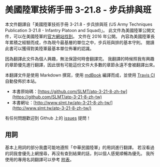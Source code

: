 # 美國陸軍技術手冊 3-21.8 - 步兵排與班

本文件翻譯自「美國陸軍技術手冊 3-21.8 - 步兵排與班 (US Army Techniques Publication 3-21.8 - Infantry Platoon and Squad)」。 此文件為美國陸軍公開文件，可以在美國陸軍的[官方網站找到](https://armypubs.army.mil/ProductMaps/PubForm/Details.aspx?PUB_ID=106213)。 文件在 2016 年公開。 內容為美國陸軍長年累積之經驗而成，作為現今最基層的單位之中，步兵班與排的基本守則。 閱讀此書可以獲得對美陸軍最基本單位佈署的認識。

因為翻譯此文件為個人興趣，無法保證何時會翻譯完。 我翻譯的時候照我有興趣的章節優先進行翻譯，因此很有可能這份文件大多數的章節永遠不會被翻譯出來。

本翻譯文件是使用 Markdown 撰寫，使用 [mdBook](https://github.com/rust-lang-nursery/mdBook) 編譯而成，並使用 [Travis CI](https://travis-ci.org/) 自動發佈於本站。

- 本書原始碼：[https://github.com/SLMT/atp-3-21-8-zh-tw](https://github.com/SLMT/atp-3-21-8-zh-tw)
- 本書網址：[http://www.slmt.tw/atp-3-21-8-zh-tw/](http://www.slmt.tw/atp-3-21-8-zh-tw/)

有任何問題歡迎到 Github 上的 [issues](https://github.com/SLMT/atp-3-21-8-zh-tw/issues) 提問！

## 用詞

基本上用詞的部分我盡可能地遵照「中華民國陸軍」的用詞進行翻譯。 若沒看過的詞我會優先上網搜尋，再沒有查到結果的話，則以個人感覺順暢為優先。 我所使用的專用名詞翻譯可以參考 [附表](terms.md)。
